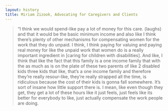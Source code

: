 ```yaml
---
layout: history
title: Miriam Zizook, Advocating for Caregivers and Clients
---
```

>“I think we would spend-like pay a lot of money for this care. (laughs) and that it would be the basic minimum income and also like I think there’s plenty of other mechanisms for compensating women for the work that they do unpaid. I think, I think paying for valuing and paying real money for like the unpaid work that women do is a really important ingredient in [caring for children with disabilities]. And like, I think that like the fact that this family is a one income family that with the as much as is on the plate of these two parents of like 2 disabled kids three kids that like, that’s a one income family and therefore they’re really resour-like, they’re really strapped all the time, is ridiculous because the cost of their kids is gonna fall somewhere. It’s sort of insane how little support there is. I mean, like even though they get, they get a lot of these hours like it just feels, just feels like its better for everybody to like, just actually compensate the work people are doing.
